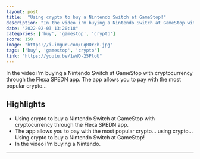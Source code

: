 ```yaml
---
layout: post
title:  "Using crypto to buy a Nintendo Switch at GameStop!"
description: "In the video i'm buying a Nintendo Switch at GameStop with cryptocurrency through the Flexa SPEDN app. The app allows you to pay with the most popular crypto..."
date: "2022-02-03 13:20:18"
categories: ['buy', 'gamestop', 'crypto']
score: 150
image: "https://i.imgur.com/CqHDrZh.jpg"
tags: ['buy', 'gamestop', 'crypto']
link: "https://youtu.be/1wWO-25PloU"
---
```


In the video i'm buying a Nintendo Switch at GameStop with cryptocurrency through the Flexa SPEDN app. The app allows you to pay with the most popular crypto...

## Highlights

- Using crypto to buy a Nintendo Switch at GameStop with cryptocurrency through the Flexa SPEDN app.
- The app allows you to pay with the most popular crypto... using crypto... Using crypto to buy a Nintendo Switch at GameStop!
- In the video i'm buying a Nintendo.

---
